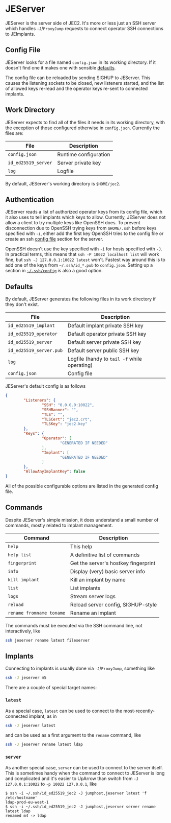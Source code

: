 JEServer
========
JEServer is the server side of JEC2.  It's more or less just an SSH server
which handles `-J`/`ProxyJump` requests to connect operator SSH connections
to JEImplants.

Config File
-----------
JEServer looks for a file named `config.json` in its working directory.  If it
doesn't find one it makes one with sensible [defaults](#defaults).

The config file can be reloaded by sending SIGHUP to JEServer.  This causes the
listening sockets to be closed, new listeners started, and the list of allowed
keys re-read and the operator keys re-sent to connected implants.

Work Directory
--------------
JEServer expects to find all of the files it needs in its working directory,
with the exception of those configured otherwise in `config.json`.  Currently
the files are:

File                | Description
--------------------|-----------
`config.json`       | Runtime configuration
`id_ed25519_server` | Server private key
`log`               | Logfile

By default, JEServer's working directory is `$HOME/jec2`.

Authentication
--------------
JEServer reads a list of authorized operator keys from its config file, which
it also uses to tell implants which keys to allow.  Currently, JEServer does
not allow a client to try multiple keys like OpenSSH does.  To prevent
disconnection due to OpenSSH trying keys from `$HOME/.ssh` before keys
specified with `-i`, either add the first key OpenSSH tries to the config file
or create an ssh [config file](../readme.md#ssh-config) section for the server.

OpenSSH doesn't use the key specified with `-i` for hosts specified with `-J`.
In practical terms, this means that `ssh -P 10022 localhost list` will work
fine, but `ssh -J 127.0.0.1:10022 latest` won't.  Fastest way around this is to
add one of the keys from `~/.ssh/id_*.pub` to `config.json`.  Setting up a
section in [`~/.ssh/config`](./README.md#ssh-config) is also a good option.



Defaults
--------
By default, JEServer generates the following files in its work directory if
they don't exist.

File                    | Description
------------------------|------------
`id_ed25519_implant`    | Default implant private SSH key
`id_ed25519_operator`   | Default operator private SSH key
`id_ed25519_server`     | Default server private SSH key
`id_ed25519_server.pub` | Default server public SSH key
`log`                   | Logfile (handy to `tail -f` while operating)
`config.json`           | Config file

JEServer's default config is as follows
```json
{
        "Listeners": {
                "SSH": "0.0.0.0:10022",
                "SSHBanner": "",
                "TLS": "",
                "TLSCert": "jec2.crt",
                "TLSKey": "jec2.key"
        },
        "Keys": {
                "Operator": [
                        "GENERATED IF NEEDED"
                ],
                "Implant": [
                        "GENERATED IF NEEDED"
                ]
        },
        "AllowAnyImplantKey": false
}
```

All of the possible configurable options are listed in the generated config
file.

Commands
--------
Despite JEServer's simple mission, it does understand a small number of
commands, mostly related to implant management.

Command                  | Description
-------------------------|------------
`help`                   | This help
`help list`              | A definitive list of commands
`fingerprint`            | Get the server's hostkey fingerprint
`info`                   | Display (very) basic server info
`kill implant`           | Kill an implant by name
`list`                   | List implants
`logs`                   | Stream server logs
`reload`                 | Reload server config, SIGHUP-style
`rename fromname toname` | Rename an implant

The commands must be executed via the SSH command line, not interactively, like
```sh
ssh jeserver rename latest fileserver
```

Implants
--------
Connecting to implants is usually done via `-J`/`ProxyJump`, something like
```sh
ssh -J jeserver m5
```

There are a couple of special target names:

### `latest`
As a special case, `latest` can be used to connect to the
most-recently-connected implant, as in
```sh
ssh -J jeserver latest
```
and can be used as a first argument to the `rename` command, like
```sh
ssh -J jeserver rename latest ldap
```

### `server`
As another special case, `server` can be used to connect to the server itself.
This is sometimes handy when the command to connect to JEServer is long and
complicated and it's easier to UpArrow than switch from `-J 127.0.0.1:10022`
to `-p 10022 127.0.0.1`, like
```ssh
$ ssh -i ~/.ssh/id_ed25519_jec2 -J jumphost,jeserver latest 'f /etc/hostname'
ldap-prod-eu-west-1
$ ssh -i ~/.ssh/id_ed25519_jec2 -J jumphost,jeserver server rename latest ldap
renamed m4 -> ldap
```

